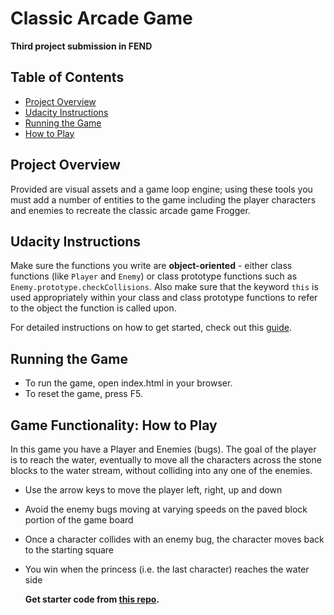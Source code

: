 # Classic Arcade Game

**Third project submission in FEND**

## Table of Contents

- [Project Overview](#project-overview)
- [Udacity Instructions](#udacity-instructions)
- [Running the Game](#running-the-game)
- [How to Play](#game-functionality-how-to-play)

## Project Overview

Provided are visual assets and a game loop engine; using these tools you must add a number of entities to the game including the player characters and enemies to recreate the classic arcade game Frogger.

## Udacity Instructions

Make sure the functions you write are **object-oriented** - either class functions (like `Player` and `Enemy`) or class prototype functions such as `Enemy.prototype.checkCollisions`. Also make sure that the keyword `this` is used appropriately within your class and class prototype functions to refer to the object the function is called upon.

For detailed instructions on how to get started, check out this [guide](https://docs.google.com/document/d/1v01aScPjSWCCWQLIpFqvg3-vXLH2e8_SZQKC8jNO0Dc/pub?embedded=true).

## Running the Game

- To run the game, open index.html in your browser.
- To reset the game, press F5.

## Game Functionality: How to Play

In this game you have a Player and Enemies (bugs). The goal of the player is to reach the water, eventually to move all the characters across the stone blocks to the water stream, without colliding into any one of the enemies.

- Use the arrow keys to move the player left, right, up and down
- Avoid the enemy bugs moving at varying speeds on the paved block portion of the game board
- Once a character collides with an enemy bug, the character moves back to the starting square
- You win when the princess (i.e. the last character) reaches the water side

  **Get starter code from [this repo](https://github.com/udacity/frontend-nanodegree-arcade-game).**
